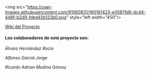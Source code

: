 <img src="https://user-images.githubusercontent.com/91060831/160161423-e0587fd9-dc44-448f-b2d9-fded45b123b0.png" style="left  width="450"/>
                                                                                                                                               
<div align="justify">

 [Wiki del Proyecto](https://github.com/alfonsogj14/ProyectoETS/wiki) 
  
#### Los colaboradores de este proyecto son:
  
*Álvaro Hernández Rocío*
  
*Alfonso García Jorge*
  
*Ricardo Adrian Medina Gómez*

<p align="center">

</p>

 </div>
